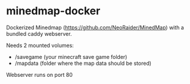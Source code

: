 # minedmap-docker
Dockerized Minedmap (https://github.com/NeoRaider/MinedMap) with a bundled caddy webserver.

Needs 2 mounted volumes:
- /savegame (your minecraft save game folder)
- /mapdata (folder where the map data should be stored)

Webserver runs on port 80